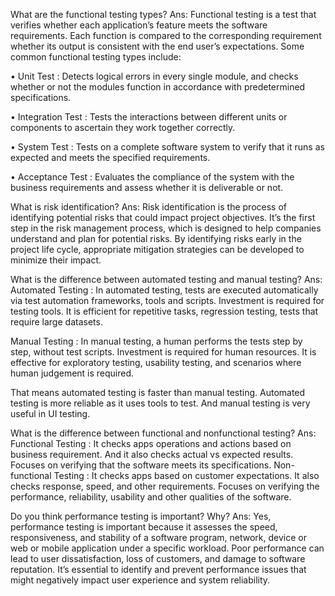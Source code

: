 What are the functional testing types?
Ans:
Functional testing is a test that verifies whether each application’s feature  meets the software requirements. Each function is compared to the corresponding requirement whether its output is consistent with the end user’s expectations.
Some common functional testing types include:

•	Unit Test : Detects logical errors in every single module, and checks whether or not the modules function in accordance with predetermined specifications.

•	Integration Test : Tests the interactions between different units or components to ascertain they work together correctly.

•	System Test : Tests on a complete software system to verify that it runs as expected and meets the specified requirements.

•	Acceptance Test : Evaluates the compliance of the system with the business requirements and assess whether it is deliverable or not.

What is risk identification?
Ans:
Risk identification is the process of identifying potential risks that could impact  project objectives. It’s the first step in the risk management process, which is designed to help companies understand and plan for potential risks. By identifying risks early in the project life cycle, appropriate mitigation strategies can be developed to minimize their impact.

What is the difference between automated testing and manual testing?
Ans:
Automated Testing : In automated testing, tests are executed automatically via test automation frameworks, tools and scripts. Investment is required for testing tools. It is efficient for repetitive  tasks, regression testing, tests that require large datasets.

Manual Testing : In manual testing, a human performs the tests step by step, without test scripts. Investment is required for human resources. It is effective for exploratory testing, usability testing, and scenarios where human judgement is required.

That means automated testing is faster than manual testing. Automated testing is more reliable as it uses tools to test. And manual testing is very useful in UI testing.

What is the difference between functional and nonfunctional testing?
Ans:
Functional Testing : It checks apps operations and actions based on business requirement. And it also checks actual vs expected results. Focuses on verifying that the software meets its specifications.
Non-functional Testing : It checks apps based on customer expectations. It also checks response, speed, and other requirements. Focuses on verifying the performance, reliability, usability and other qualities of the software.

Do you think performance testing is important? Why?
Ans:
Yes, performance testing is important because it assesses the speed, responsiveness, and stability of a software program, network, device or web or mobile application under a specific workload. Poor performance can lead to user dissatisfaction, loss of customers, and damage to software reputation. It’s essential to identify and prevent performance issues that might negatively impact user experience and system reliability.
